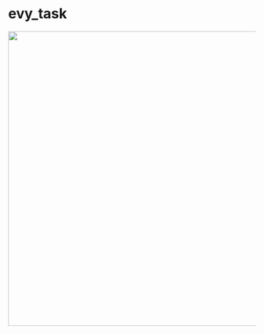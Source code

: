 # evy_task

<img src="https://user-images.githubusercontent.com/89311783/177006370-a6ea00f2-3801-4e1b-b76b-62d63109179b.png" height=600>
